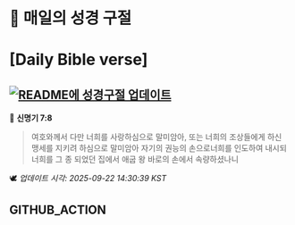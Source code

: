 # 🙏 매일의 성경 구절
# [Daily Bible verse]
## [![README에 성경구절 업데이트](https://github.com/DONGSUKA/first_test/actions/workflows/update-readme-bible.yml/badge.svg)](https://github.com/DONGSUKA/first_test/actions/workflows/update-readme-bible.yml)
<!-- START_BIBLE_VERSE -->
📖 **신명기 7:8**
> 여호와께서 다만 너희를 사랑하심으로 말미암아, 또는 너희의 조상들에게 하신 맹세를 지키려 하심으로 말미암아 자기의 권능의 손으로너희를 인도하여 내시되 너희를 그 종 되었던 집에서 애굽 왕 바로의 손에서 속량하셨나니

🕊️ _업데이트 시각: 2025-09-22 14:30:39 KST_
  <!-- END_BIBLE_VERSE -->
## GITHUB_ACTION
